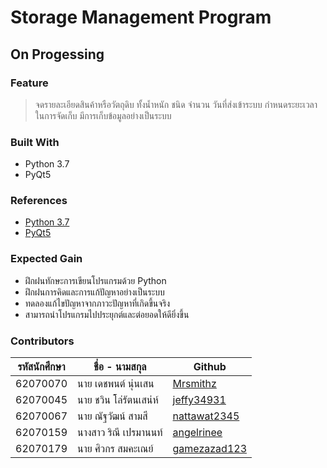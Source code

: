 # Storage Management Program
## On Progessing

### Feature
> จดรายละเอียดสินค้าหรือวัตถุดิบ ทั้งน้ำหนัก ชนิด จำนวน วันที่ส่งเข้าระบบ กำหนดระยะเวลาในการจัดเก็บ มีการเก็บข้อมูลอย่างเป็นระบบ

### Built With
 - Python 3.7
 - PyQt5

### References
 - [Python 3.7](https://docs.python.org/3.7/)
 - [PyQt5](https://www.riverbankcomputing.com/static/Docs/PyQt5/)

### Expected Gain
 - ฝึกฝนทักษะการเขียนโปรแกรมด้วย Python
 - ฝึกฝนการคิดและการแก้ปัญหาอย่างเป็นระบบ
 - ทดลองแก้ไขปัญหาจากภาวะปัญหาที่เกิดขึ้นจริง
 - สามารถนำโปรแกรมไปประยุกต์และต่อยอดให้ดียิ่งขึ้น

### Contributors
|รหัสนักศึกษา| ชื่อ - นามสกุล | Github |
| -- | -- | -- |
| 62070070 | นาย เดชพนต์ นุ่นเสน | [Mrsmithz](https://github.com/Mrsmihz)
| 62070045 | นาย ชวิน โล่รัตนเสน่ห์ | [jeffy34931](https://github.com/jeffy34931)
| 62070067 | นาย ณัฐวัฒน์ สามสี | [nattawat2345](https://github.com/nattawat2345)
| 62070159 | นางสาว ริณี เปรมานนท์ | [angelrinee](https://github.com/angelrinee)
| 62070179 | นาย ศิวกร สมคะเณย์ | [gamezazad123](https://github.com/gamezazad123)
